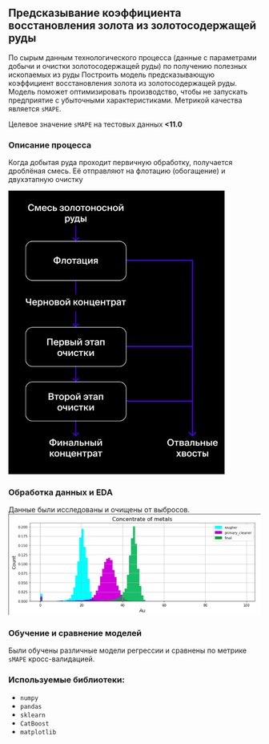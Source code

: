 ## Предсказывание коэффициента восстановления золота из золотосодержащей руды

По сырым данным технологического процесса (данные с параметрами добычи и очистки золотосодержащей руды) по получению полезных ископаемых из руды
Построить модель предсказывающую коэффициент восстановления золота из золотосодержащей руды. Модель поможет оптимизировать производство, чтобы не запускать предприятие с убыточными характеристиками.
Метрикой качества является `sMAPE`. 

Целевое значение `sMAPE` на тестовых данных **<11.0**

### Описание процесса
Когда добытая руда проходит первичную обработку, получается дроблёная смесь. Её отправляют на флотацию (обогащение) и двухэтапную очистку

![explanation](https://github.com/brut0/yandex.praktikum_ds_projects/blob/main/Gold_recovery/pics/explanation.jpg)

### Обработка данных и EDA
Данные были исследованы и очищены от выбросов.
![EDA](https://github.com/brut0/yandex.praktikum_ds_projects/blob/main/Gold_recovery/pics/eda.png)

### Обучение и сравнение моделей
Были обучены различные модели регрессии и сравнены по метрике `sMAPE` кросс-валидацией.

### Используемые библиотеки:
- `numpy`
- `pandas`
- `sklearn`
- `CatBoost`
- `matplotlib`
